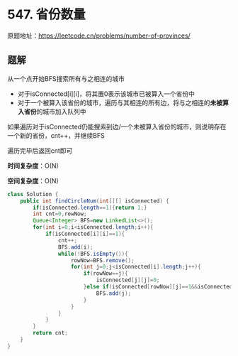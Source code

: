# 547. 省份数量
原题地址：https://leetcode.cn/problems/number-of-provinces/

## 题解
从一个点开始BFS搜索所有与之相连的城市
- 对于isConnected[i][i]，将其置0表示该城市已被算入一个省份中
- 对于一个被算入该省份的城市，遍历与其相连的所有边，将与之相连的**未被算入省份**的城市加入队列中

如果遍历对于isConnected仍能搜索到边/一个未被算入省份的城市，则说明存在一个新的省份，cnt++，并继续BFS

遍历完毕后返回cnt即可

**时间复杂度**：O(N)

**空间复杂度**：O(N)
```java
class Solution {
    public int findCircleNum(int[][] isConnected) {
        if(isConnected.length==1){return 1;}
        int cnt=0,rowNow;
        Queue<Integer> BFS=new LinkedList<>();
        for(int i=0;i<isConnected.length;i++){
            if(isConnected[i][i]==1){
                cnt++;
                BFS.add(i);
                while(!BFS.isEmpty()){
                    rowNow=BFS.remove();
                    for(int j=0;j<isConnected[i].length;j++){
                        if(rowNow==j){
                            isConnected[j][j]=0;
                        }else if(isConnected[rowNow][j]==1&&isConnected[j][j]==1){
                            BFS.add(j);
                        }
                    }
                }
            }
        }
        return cnt;
    }
}
```
